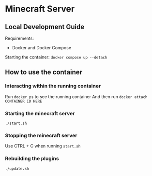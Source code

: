 # Minecraft Server

## Local Development Guide

Requirements:

- Docker and Docker Compose

Starting the container:
`docker compose up --detach`

## How to use the container

### Interacting within the running container

Run `docker ps` to see the running container
And then run `docker attach CONTAINER ID HERE`

### Starting the minecraft server

`./start.sh`

### Stopping the minecraft server

Use CTRL + C when running `start.sh`

### Rebuilding the plugins

`./update.sh`
